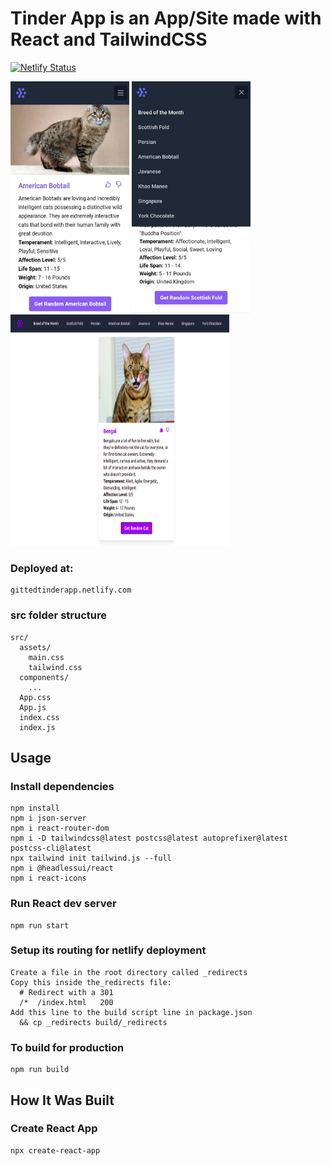# Tinder App is an App/Site made with React and TailwindCSS 
[![Netlify Status](https://api.netlify.com/api/v1/badges/25af5b8e-db22-492b-8709-96bc0e77fd18/deploy-status)](https://app.netlify.com/sites/gittedtinderapp/deploys)
<p align="">
  <img src="./public/images/american-bobtail-screenshot.jpg" width="190" height="370" alt="Tinder App">
  <img src="./public/images/nav-screenshot.jpg" width="190" height="370" alt="Tinder App">
  <img src="./public/images/bengal-screenshot.png" width="350" height="370" alt="Tinder App">
</p>

### Deployed at:

```
gittedtinderapp.netlify.com
```

### src folder structure
```
src/
  assets/
    main.css
    tailwind.css
  components/
    ...
  App.css
  App.js
  index.css
  index.js
```

## Usage

### Install dependencies

```
npm install
npm i json-server
npm i react-router-dom
npm i -D tailwindcss@latest postcss@latest autoprefixer@latest postcss-cli@latest
npx tailwind init tailwind.js --full
npm i @headlessui/react
npm i react-icons
```

### Run React dev server

```
npm run start
```

### Setup its routing for netlify deployment
```
Create a file in the root directory called _redirects
Copy this inside the_redirects file:
  # Redirect with a 301
  /*  /index.html   200
Add this line to the build script line in package.json
  && cp _redirects build/_redirects
```

### To build for production

```
npm run build
```

## How It Was Built

### Create React App

```
npx create-react-app 
```
